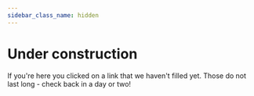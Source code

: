 ```yaml
---
sidebar_class_name: hidden
---
```


# Under construction

If you're here you clicked on a link that we haven't filled yet. Those do not last long - check back in a day or two!
